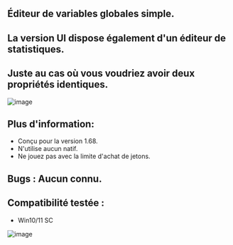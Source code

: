 ## Éditeur de variables globales simple.
## La version UI dispose également d'un éditeur de statistiques.
## Juste au cas où vous voudriez avoir deux propriétés identiques.

![image](https://github.com/ynessao/GTAH3X/assets/171420635/588cbe4f-d4f5-471a-8b7c-81cfff73f82a)

## Plus d'information:
- Conçu pour la version 1.68.
- N'utilise aucun natif.
- Ne jouez pas avec la limite d'achat de jetons.
## Bugs : Aucun connu.
## Compatibilité testée :
- Win10/11 SC

![image](https://github.com/ynessao/GTAH3X/assets/171420635/bdc3869a-af27-4532-9785-32c32c33c6eb)
